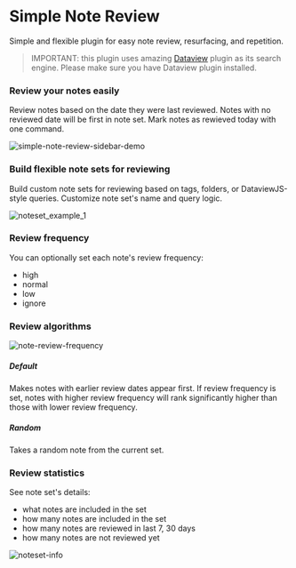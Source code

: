 # Simple Note Review
Simple and flexible plugin for easy note review, resurfacing, and repetition.

> IMPORTANT: this plugin uses amazing [Dataview](https://github.com/blacksmithgu/obsidian-dataview) plugin as its search engine. 
Please make sure you have Dataview plugin installed.

### Review your notes easily
Review notes based on the date they were last reviewed. 
Notes with no reviewed date will be first in note set.
Mark notes as rewieved today with one command.

![simple-note-review-sidebar-demo](https://user-images.githubusercontent.com/36126057/230956476-a525e77d-632c-44f5-b8e3-ab0bd427155f.gif)


### Build flexible note sets for reviewing
Build custom note sets for reviewing based on tags, folders, or DataviewJS-style queries.
Customize note set's name and query logic.

![noteset_example_1](https://user-images.githubusercontent.com/36126057/208353981-756c526e-f42a-4981-be03-fa0b479a1dbc.jpg)



### Review frequency
You can optionally set each note's review frequency:
- high
- normal
- low
- ignore

### Review algorithms
![note-review-frequency](https://user-images.githubusercontent.com/36126057/192049630-bb1455eb-e2b1-4abd-9440-beb8dfac7818.png)
##### Default
Makes notes with earlier review dates appear first.
If review frequency is set, notes with higher review frequency will rank significantly higher than those with lower review frequency.
##### Random
Takes a random note from the current set.

### Review statistics
See note set's details: 
- what notes are included in the set
- how many notes are included in the set
- how many notes are reviewed in last 7, 30 days
- how many notes are not reviewed yet

![noteset-info](https://user-images.githubusercontent.com/36126057/187531702-4de555fe-6229-4885-92a1-a591bbc33615.png)
